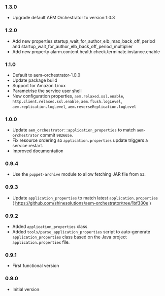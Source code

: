 ### 1.3.0
* Upgrade default AEM Orchestrator to version 1.0.3

### 1.2.0
* Add new properties startup_wait_for_author_elb_max_back_off_period and startup_wait_for_author_elb_back_off_period_multiplier
* Add new property alarm.content.health.check.terminate.instance.enable

### 1.1.0
* Default to aem-orchestrator-1.0.0
* Update package build
* Support for Amazon Linux
* Parametrise the service user shell
* New configuration properties, `aem.relaxed.ssl.enable`, `http.client.relaxed.ssl.enable`, `aem.flush.logLevel`, `aem.replication.logLevel`, `aem.reverseReplication.logLevel`

### 1.0.0
* Update `aem_orchestrator::application_properties` to match `aem-orchestrator` commit `982665e`.
* Fix resource ordering so `application.properties` update triggers a service restart.
* Improved documentation

### 0.9.4
* Use the `puppet-archive` module to allow fetching JAR file from `S3`.

### 0.9.3
* Update `application_properties` to match latest `application.properties` ( https://github.com/shinesolutions/aem-orchestrator/tree/1bf330e )

### 0.9.2
* Added `application_properties` class.
* Added `tools/parse_application_properties` script to auto-generate `application_properties` class based on the Java project `application.properties` file.

### 0.9.1
* First functional version

### 0.9.0
* Initial version
